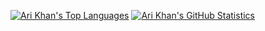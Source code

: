 [![Ari Khan's Top Languages](https://github-readme-stats.vercel.app/api/top-langs/?username=Proking4444&size_weight=1.00&count_weight=0&langs_count=24&layout=compact)](https://github.com/Proking4444)
[![Ari Khan's GitHub Statistics](https://github-readme-stats.vercel.app/api?username=Proking4444)](https://github.com/Proking4444)
